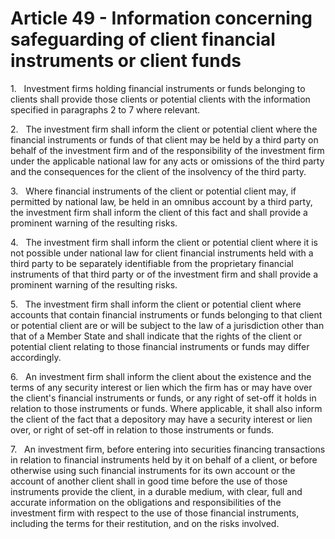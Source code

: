 # Article 49 - Information concerning safeguarding of client financial instruments or client funds


1.   Investment firms holding financial instruments or funds belonging to clients shall provide those clients or potential clients with the information specified in paragraphs 2 to 7 where relevant.

2.   The investment firm shall inform the client or potential client where the financial instruments or funds of that client may be held by a third party on behalf of the investment firm and of the responsibility of the investment firm under the applicable national law for any acts or omissions of the third party and the consequences for the client of the insolvency of the third party.

3.   Where financial instruments of the client or potential client may, if permitted by national law, be held in an omnibus account by a third party, the investment firm shall inform the client of this fact and shall provide a prominent warning of the resulting risks.

4.   The investment firm shall inform the client or potential client where it is not possible under national law for client financial instruments held with a third party to be separately identifiable from the proprietary financial instruments of that third party or of the investment firm and shall provide a prominent warning of the resulting risks.

5.   The investment firm shall inform the client or potential client where accounts that contain financial instruments or funds belonging to that client or potential client are or will be subject to the law of a jurisdiction other than that of a Member State and shall indicate that the rights of the client or potential client relating to those financial instruments or funds may differ accordingly.

6.   An investment firm shall inform the client about the existence and the terms of any security interest or lien which the firm has or may have over the client's financial instruments or funds, or any right of set-off it holds in relation to those instruments or funds. Where applicable, it shall also inform the client of the fact that a depository may have a security interest or lien over, or right of set-off in relation to those instruments or funds.

7.   An investment firm, before entering into securities financing transactions in relation to financial instruments held by it on behalf of a client, or before otherwise using such financial instruments for its own account or the account of another client shall in good time before the use of those instruments provide the client, in a durable medium, with clear, full and accurate information on the obligations and responsibilities of the investment firm with respect to the use of those financial instruments, including the terms for their restitution, and on the risks involved.
